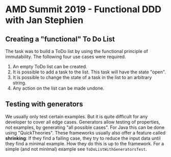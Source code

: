 # AMD Summit 2019 - Functional DDD with Jan Stephien

## Creating a "functional" To Do List

The task was to build a ToDo list by using the functional principle of immutability. The following four use cases were required.
1. An empty ToDo list can be created.
2. It is possible to add a task to the list. This task will have the state "open".
3. It is possible to change the state of a task in the list to an arbitrary string.
4. Any action on the list can be made undone.

## Testing with generators

We usually only test certain examples. But it is quite difficult for any developer to cover all edge cases. Generators allow testing of properties, not examples, by generating "all possible cases". For Java this can be done using "QuickTheories". These frameworks usually also offer a feature called **shrinking**: If they find a failing case, they try to reduce the input data until they find a minimal example. How they do this is up to the framework. For a simple (and not minimal) example see `ToDoListWithGeneratorsTest`.
